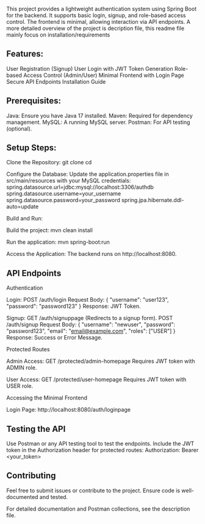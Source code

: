This project provides a lightweight authentication system using Spring Boot for the backend. It supports basic login, signup, and role-based access control. The frontend is minimal, allowing interaction via API endpoints.
A more detailed overview of the project is decription file, this readme file mainly focus on installation/requirements

Features:
-

User Registration (Signup)
User Login with JWT Token Generation
Role-based Access Control (Admin/User)
Minimal Frontend with Login Page
Secure API Endpoints
Installation Guide

Prerequisites: 
-

Java: Ensure you have Java 17 installed.
Maven: Required for dependency management.
MySQL: A running MySQL server.
Postman: For API testing (optional).

Setup Steps:
-

Clone the Repository:
  git clone <repository-url>
  cd <repository-folder>
  
Configure the Database:
  Update the application.properties file in src/main/resources with your MySQL credentials:
  spring.datasource.url=jdbc:mysql://localhost:3306/authdb
  spring.datasource.username=your_username
  spring.datasource.password=your_password
  spring.jpa.hibernate.ddl-auto=update
  
Build and Run:

Build the project:
  mvn clean install
  
Run the application:
  mvn spring-boot:run
  
Access the Application:
  The backend runs on http://localhost:8080.
  
  
API Endpoints
-

Authentication

  Login:
      POST /auth/login
      Request Body:
      {
        "username": "user123",
        "password": "password123"
      }
    Response: JWT Token.

Signup:
    GET /auth/signuppage (Redirects to a signup form).
    POST /auth/signup
    Request Body:
    {
      "username": "newuser",
      "password": "password123",
      "email": "email@example.com",
      "roles": ["USER"]
    }
    Response: Success or Error Message.
    
Protected Routes

  Admin Access:
    GET /protected/admin-homepage
    Requires JWT token with ADMIN role.
    
  User Access:
    GET /protected/user-homepage
    Requires JWT token with USER role.
    
Accessing the Minimal Frontend

  Login Page:
    http://localhost:8080/auth/loginpage

    
Testing the API
-

Use Postman or any API testing tool to test the endpoints.
Include the JWT token in the Authorization header for protected routes:
Authorization: Bearer <your_token>


Contributing
-

Feel free to submit issues or contribute to the project. Ensure code is well-documented and tested.

For detailed documentation and Postman collections, see the description file.
